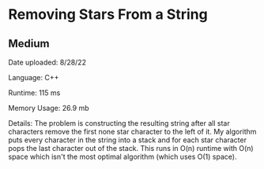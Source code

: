 
# Removing Stars From a String

## Medium

Date uploaded: 8/28/22

Language: C++

Runtime: 115 ms

Memory Usage: 26.9 mb

Details: The problem is constructing the resulting string after all star characters remove the first none star character to the left of it. My algorithm puts every character in the string into a stack and for each star character pops the last character out of the stack. This runs in O(n) runtime with O(n) space which isn't the most optimal algorithm (which uses O(1) space).
